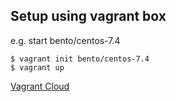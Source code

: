 ## Setup using vagrant box

e.g. start bento/centos-7.4

```
$ vagrant init bento/centos-7.4
$ vagrant up
```

[Vagrant Cloud](https://app.vagrantup.com)
[](http://www.vagrantbox.es/)
